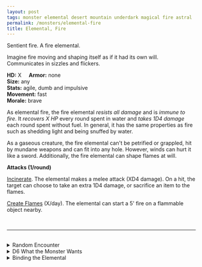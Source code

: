 ```yaml
---
layout: post
tags: monster elemental desert mountain underdark magical fire astral
permalink: /monsters/elemental-fire
title: Elemental, Fire
---
```


Sentient fire. A fire elemental.

Imagine fire moving and shaping itself as if it had its own will. Communicates in sizzles and flickers.

**HD:** X  &nbsp; &nbsp;  **Armor:** none <br>
**Size:** any <br>
**Stats:** agile, dumb and impulsive <br>
**Movement:** fast <br>
**Morale:** brave <br>

As elemental fire, the fire elemental *resists all damage* and is *immune to fire*. It *recovers X HP* every round spent in water and *takes 1D4 damage* each round spent without fuel. In general, it has the same properties as fire such as shedding light and being snuffed by water.

As a gaseous creature, the fire elemental can't be petrified or grappled, hit by mundane weapons and can fit into any hole. However, winds can hurt it like a sword. Additionally, the fire elemental can shape flames at will.

**Attacks (1/round)**

<ins>Incinerate</ins>. The elemental makes a melee attack (XD4 damage). On a hit, the target can choose to take an extra 1D4 damage, or sacrifice an item to the flames.

<ins>Create Flames</ins> (X/day). The elemental can start a 5' fire on a flammable object nearby.


<br>

---

<br>

<details markdown="1">
<summary>Random Encounter</summary>

1. **Monster:** 1D4 fire elementals.
1. **Lair:** Eternal brazier. <br>    &nbsp; OR <br>    **Omen:** The temperature rises and the air dries.
1. **Spoor:** Scorched area.
1. **Tracks:** Random burnt things.
1. **Trace:** Wildfire.
1. **Trace:** A red shard from a summoning crystal.

</details>

<details markdown="1">
<summary>D6 What the Monster Wants </summary>

1. Burn the area.
1. Protect a volcanic vent.
1. Fight air.
1. Fight water
1. Fight earth.
1. Return to fire.

</details>

<details markdown="1">
<summary>Binding the Elemental</summary>
 
You gain a [Spell Dice](https://saltygoo.github.io/class/magic-user#spells), one Doom Point and ...

1. ... you are highly flammable.
1. ... you have an orange glow.
1. ... fabric you touch catches fire.
1. ... you fume.
1. ... your unarmed strike does 1D6 fire damage.
1. ... the spell word fire.

If you roll a catastrophe, the elemental is released.

</details>

